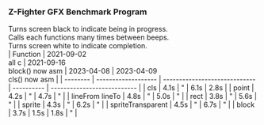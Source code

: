 ### Z-Fighter GFX Benchmark Program
Turns screen black to indicate being in progress.  
Calls each functions many times between beeps.  
Turns screen white to indicate completion.  
| Function | 2021-09-02<br>all c | 2021-09-16<br>block() now asm | 2023-04-08 | 2023-04-09<br>cls() now asm |
| -------- | ------------------- | ----------------------------- | ---------- | --------------------------- |
| cls | 4.1s | " | 6.1s | 2.8s |
| point | 4.2s | " | 4.7s | " |
| lineFrom lineTo | 4.8s | " | 5.0s | " |
| rect | 3.8s | " | 5.6s | " |
| sprite | 4.3s | " | 6.2s | " |
| spriteTransparent | 4.5s | " | 6.7s | " |
| block | 3.7s | 1.5s | 1.8s | " |
